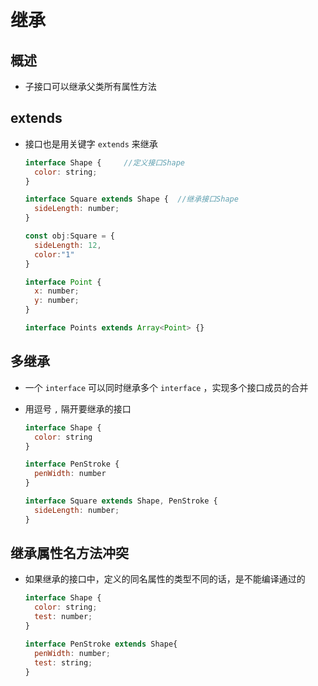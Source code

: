 # 继承

## 概述

- 子接口可以继承父类所有属性方法

## extends

- 接口也是用关键字 `extends` 来继承

  ```js
  interface Shape {     //定义接口Shape
    color: string;
  }

  interface Square extends Shape {  //继承接口Shape
    sideLength: number;
  }
  ```

  ```js
  const obj:Square = {
    sideLength: 12,
    color:"1"
  }
  ```


  ```js
  interface Point {
    x: number;
    y: number;
  }

  interface Points extends Array<Point> {}
  ```

## 多继承

- 一个 `interface` 可以同时继承多个 `interface` ，实现多个接口成员的合并

- 用逗号 `,` 隔开要继承的接口

  ```js
  interface Shape {
    color: string
  }

  interface PenStroke {
    penWidth: number
  }

  interface Square extends Shape, PenStroke {
    sideLength: number;
  }
  ```

## 继承属性名方法冲突

- 如果继承的接口中，定义的同名属性的类型不同的话，是不能编译通过的

  ```js
  interface Shape {
    color: string;
    test: number;
  }

  interface PenStroke extends Shape{
    penWidth: number;
    test: string;
  }
  ```

